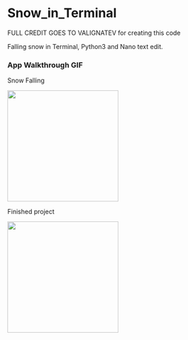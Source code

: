 # Snow_in_Terminal
FULL CREDIT GOES TO VALIGNATEV for creating this code

Falling snow in Terminal, Python3 and Nano text edit.

### App Walkthrough GIF

Snow Falling

<img src="http://g.recordit.co/U6h1U4mkth.gif" width=250><br>

Finished project

<img src="http://g.recordit.co/evrvjcTwPV.gif" width=250><br>






